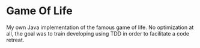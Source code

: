 Game Of Life
============

My own Java implementation of the famous game of life.
No optimization at all, the goal was to train developing using TDD in order to facilitate a code retreat.